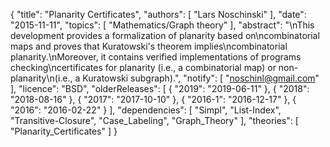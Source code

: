 {
    "title": "Planarity Certificates",
    "authors": [
        "Lars Noschinski"
    ],
    "date": "2015-11-11",
    "topics": [
        "Mathematics/Graph theory"
    ],
    "abstract": "\nThis development provides a formalization of planarity based on\ncombinatorial maps and proves that Kuratowski's theorem implies\ncombinatorial planarity.\nMoreover, it contains verified implementations of programs checking\ncertificates for planarity (i.e., a combinatorial map) or non-planarity\n(i.e., a Kuratowski subgraph).",
    "notify": [
        "noschinl@gmail.com"
    ],
    "licence": "BSD",
    "olderReleases": [
        {
            "2019": "2019-06-11"
        },
        {
            "2018": "2018-08-16"
        },
        {
            "2017": "2017-10-10"
        },
        {
            "2016-1": "2016-12-17"
        },
        {
            "2016": "2016-02-22"
        }
    ],
    "dependencies": [
        "Simpl",
        "List-Index",
        "Transitive-Closure",
        "Case_Labeling",
        "Graph_Theory"
    ],
    "theories": [
        "Planarity_Certificates"
    ]
}